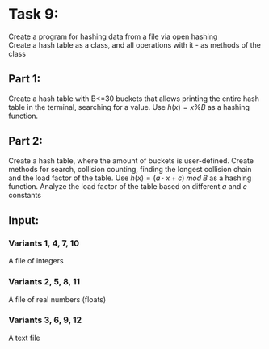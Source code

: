 # Task 9:
Create a program for hashing data from a file via open hashing    
Create a hash table as a class, and all operations with it - as methods of the class

## Part 1:    
Create a hash table with B<=30 buckets that allows printing the entire hash table in the terminal, searching for a value.
Use $h(x) = x \% B$ as a hashing function.

## Part 2:
Create a hash table, where the amount of buckets is user-defined. Create methods for search, collision counting, finding the longest collision chain and the load factor of the table.
Use $h(x) = (a\cdot{}x + c)\;mod\;B$ as a hashing function.
Analyze the load factor of the table based on different $a$ and $c$ constants

## Input:
### Variants 1, 4, 7, 10
A file of integers
### Variants 2, 5, 8, 11
A file of real numbers (floats)
### Variants 3, 6, 9, 12
A text file